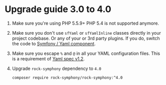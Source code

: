 Upgrade guide 3.0 to 4.0
========================

1. Make sure you're using PHP 5.5.9+
   PHP 5.4 is not supported anymore.
   
2. Make sure you don't use `sfYaml` or `sfYamlInline` classes directly 
   in your project codebase. Or any of your or 3rd party plugins.
   If you do, switch the code to [Symfony / Yaml component](https://symfony.com/doc/current/components/yaml.html).

3. Make sure you escape `%` and `@` in all your YAML configuration files.
   This is a requirement of [Yaml spec v1.2](http://yaml.org/spec/1.2/spec.html). 

4. Upgrade `rock-symphony` dependency to `4.0`

    ```bash
    composer require rock-symphony/rock-symphony:^4.0
    ````
 


